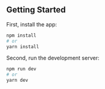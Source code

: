 ## Getting Started

First, install the app:
```bash
npm install
# or
yarn install
```

Second, run the development server:

```bash
npm run dev
# or
yarn dev
```
